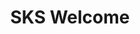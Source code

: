 ---
type: "module"
title: "SKS Welcome"
description: "Welcome to the SKS Advanced Learning Path"
banner: "images/exoscale-icon.svg"
weight: 1
tags: [sks, kubernetes]
categories: [exoscale,kubernetes]
level: [advanced]
---